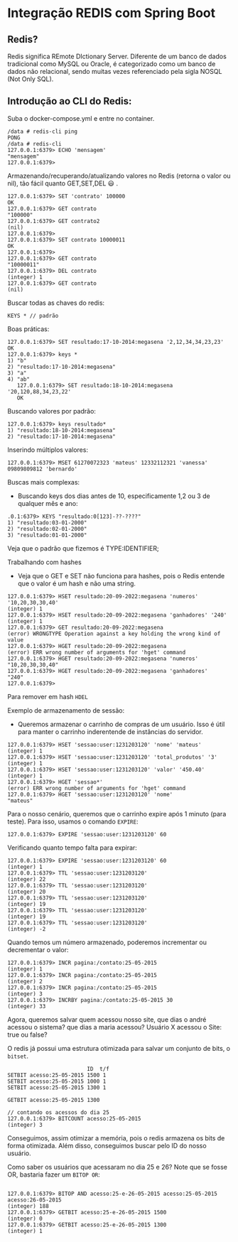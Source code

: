 

# Integração REDIS com Spring Boot
## Redis?

Redis significa REmote DIctionary Server. Diferente de um banco de dados
tradicional como MySQL ou Oracle, é categorizado como um banco de dados
não relacional, sendo muitas vezes referenciado pela sigla NOSQL (Not Only
SQL).

## Introdução ao CLI do Redis:
Suba o docker-compose.yml e entre no container.

```
/data # redis-cli ping
PONG
/data # redis-cli
127.0.0.1:6379> ECHO 'mensagem'
"mensagem"
127.0.0.1:6379> 
```

Armazenando/recuperando/atualizando valores no Redis (retorna o valor ou nil), tão fácil quanto GET,SET,DEL
:smiley: 
.
```
127.0.0.1:6379> SET 'contrato' 100000
OK
127.0.0.1:6379> GET contrato
"100000"
127.0.0.1:6379> GET contrato2
(nil)
127.0.0.1:6379> 
127.0.0.1:6379> SET contrato 10000011
OK
127.0.0.1:6379> 
127.0.0.1:6379> GET contrato
"10000011"
127.0.0.1:6379> DEL contrato
(integer) 1
127.0.0.1:6379> GET contrato
(nil)

```
Buscar todas as chaves do redis:
```
KEYS * // padrão
```
Boas práticas:
```
127.0.0.1:6379> SET resultado:17-10-2014:megasena '2,12,34,34,23,23'
OK
127.0.0.1:6379> keys *
1) "b"
2) "resultado:17-10-2014:megasena"
3) "a"
4) "ab"
   127.0.0.1:6379> SET resultado:18-10-2014:megasena '20,120,88,34,23,22'
   OK
```

Buscando valores por padrão:
```
127.0.0.1:6379> keys resultado*
1) "resultado:18-10-2014:megasena"
2) "resultado:17-10-2014:megasena"
```

Inserindo múltiplos valores:

```
127.0.0.1:6379> MSET 61270072323 'mateus' 12332112321 'vanessa' 09809809812 'bernardo'
```

Buscas mais complexas:
- Buscando keys dos dias antes de 10, especificamente 1,2 ou 3 de qualquer mês e ano:
```
.0.1:6379> KEYS "resultado:0[123]-??-????"
1) "resultado:03-01-2000"
2) "resultado:02-01-2000"
3) "resultado:01-01-2000"

```

Veja que o padrão que fizemos é TYPE:IDENTIFIER;

Trabalhando com hashes
- Veja que o GET e SET não funciona para hashes, pois o Redis entende que o valor é um hash e não uma string.
```
127.0.0.1:6379> HSET resultado:20-09-2022:megasena 'numeros' '10,20,30,30,40'
(integer) 1
127.0.0.1:6379> HSET resultado:20-09-2022:megasena 'ganhadores' '240'
(integer) 1
127.0.0.1:6379> GET resultado:20-09-2022:megasena
(error) WRONGTYPE Operation against a key holding the wrong kind of value
127.0.0.1:6379> HGET resultado:20-09-2022:megasena
(error) ERR wrong number of arguments for 'hget' command
127.0.0.1:6379> HGET resultado:20-09-2022:megasena 'numeros'
"10,20,30,30,40"
127.0.0.1:6379> HGET resultado:20-09-2022:megasena 'ganhadores'
"240"
127.0.0.1:6379> 

```
Para remover em hash `HDEL`

Exemplo de armazenamento de sessão:
- Queremos armazenar o carrinho de compras de um usuário. Isso é útil para manter o carrinho inderentende de instâncias do servidor.
```
127.0.0.1:6379> HSET 'sessao:user:1231203120' 'nome' 'mateus'
(integer) 1
127.0.0.1:6379> HSET 'sessao:user:1231203120' 'total_produtos' '3'
(integer) 1
127.0.0.1:6379> HSET 'sessao:user:1231203120' 'valor' '450.40'
(integer) 1
127.0.0.1:6379> HGET 'sessao*'
(error) ERR wrong number of arguments for 'hget' command
127.0.0.1:6379> HGET 'sessao:user:1231203120' 'nome'
"mateus"
```
Para o nosso cenário, queremos que o carrinho expire após 1 minuto (para teste). Para isso, usamos o comando `EXPIRE`:
```
127.0.0.1:6379> EXPIRE 'sessao:user:1231203120' 60
```
Verificando quanto tempo falta para expirar:
```
127.0.0.1:6379> EXPIRE 'sessao:user:1231203120' 60
(integer) 1
127.0.0.1:6379> TTL 'sessao:user:1231203120'
(integer) 22
127.0.0.1:6379> TTL 'sessao:user:1231203120'
(integer) 20
127.0.0.1:6379> TTL 'sessao:user:1231203120'
(integer) 19
127.0.0.1:6379> TTL 'sessao:user:1231203120'
(integer) 19
127.0.0.1:6379> TTL 'sessao:user:1231203120'
(integer) -2
```

Quando temos um número armazenado, poderemos incrementar ou decrementar o valor:
```
127.0.0.1:6379> INCR pagina:/contato:25-05-2015
(integer) 1
127.0.0.1:6379> INCR pagina:/contato:25-05-2015
(integer) 2
127.0.0.1:6379> INCR pagina:/contato:25-05-2015
(integer) 3
127.0.0.1:6379> INCRBY pagina:/contato:25-05-2015 30
(integer) 33
```

Agora, queremos salvar quem acessou nosso site, que dias o andré acessou o sistema? que dias a maria acessou?
Usuário X acessou o Site: true ou false?

O redis já possui uma estrutura otimizada para salvar um conjunto de bits, o `bitset`. 
```
                         ID  t/f
SETBIT acesso:25-05-2015 1500 1
SETBIT acesso:25-05-2015 1000 1
SETBIT acesso:25-05-2015 1300 1

GETBIT acesso:25-05-2015 1300

// contando os acessos do dia 25
127.0.0.1:6379> BITCOUNT acesso:25-05-2015
(integer) 3

```

Conseguimos, assim otimizar a memória, pois o redis armazena os bits de forma otimizada. Além disso, conseguimos buscar pelo ID do nosso usuário.


Como saber os usuários que acessaram no dia 25 e 26? Note que se fosse OR, bastaria fazer um `BITOP OR`:
```

127.0.0.1:6379> BITOP AND acesso:25-e-26-05-2015 acesso:25-05-2015 acesso:26-05-2015
(integer) 188
127.0.0.1:6379> GETBIT acesso:25-e-26-05-2015 1500
(integer) 0
127.0.0.1:6379> GETBIT acesso:25-e-26-05-2015 1300
(integer) 1
```
